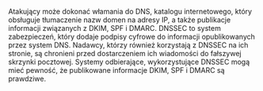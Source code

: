 
Atakujący może dokonać włamania do DNS, katalogu internetowego, który obsługuje
tłumaczenie nazw domen na adresy IP, a także publikacje informacji związanych z DKIM, SPF i DMARC. 
DNSSEC to system zabezpieczeń, który dodaje podpisy cyfrowe do informacji opublikowanych przez system DNS.
Nadawcy, którzy również korzystają z DNSSEC na ich stronie, są chronieni przed dostarczeniem ich wiadomości do fałszywej skrzynki pocztowej. 
Systemy odbierające, wykorzystujące DNSSEC mogą mieć pewność, że publikowane informacje DKIM, SPF i DMARC są prawdziwe.
